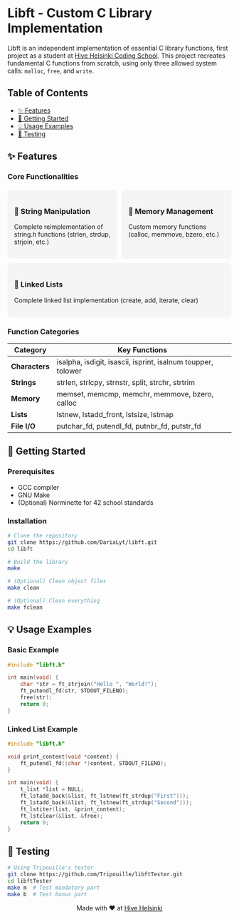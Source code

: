 # Libft - Custom C Library Implementation



Libft is an independent implementation of essential C library functions, first project as a student at [Hive Helsinki Coding School](https://www.hive.fi/en/). This project recreates fundamental C functions from scratch, using only three allowed system calls: `malloc`, `free`, and `write`.

## Table of Contents
- [✨ Features](#features)
- [🚀 Getting Started](#getting-started)
- [💡 Usage Examples](#usage-examples)
- [🧪 Testing](#testing)

## ✨ Features

### Core Functionalities
<div style="display: flex; flex-wrap: wrap; gap: 10px; margin: 20px 0;">
  <div style="flex: 1; min-width: 200px; background: #f5f5f5; padding: 15px; border-radius: 8px;">
    <h3>📝 String Manipulation</h3>
    <p>Complete reimplementation of string.h functions (strlen, strdup, strjoin, etc.)</p>
  </div>
  <div style="flex: 1; min-width: 200px; background: #f5f5f5; padding: 15px; border-radius: 8px;">
    <h3>🧠 Memory Management</h3>
    <p>Custom memory functions (calloc, memmove, bzero, etc.)</p>
  </div>
  <div style="flex: 1; min-width: 200px; background: #f5f5f5; padding: 15px; border-radius: 8px;">
    <h3>🔗 Linked Lists</h3>
    <p>Complete linked list implementation (create, add, iterate, clear)</p>
  </div>
</div>

### Function Categories
| Category        | Key Functions                          |
|-----------------|----------------------------------------|
| **Characters**  | isalpha, isdigit, isascii, isprint, isalnum toupper, tolower    |
| **Strings**     | strlen, strlcpy, strnstr, split, strchr, strtrim      |
| **Memory**      | memset, memcmp, memchr, memmove, bzero, calloc       |
| **Lists**       | lstnew, lstadd_front, lstsize, lstmap |
| **File I/O**    | putchar_fd, putendl_fd, putnbr_fd, putstr_fd     |

## 🚀 Getting Started

### Prerequisites
- GCC compiler
- GNU Make
- (Optional) Norminette for 42 school standards

### Installation
```bash
# Clone the repository
git clone https://github.com/DariaLyt/libft.git
cd libft

# Build the library
make

# (Optional) Clean object files
make clean

# (Optional) Clean everything
make fclean
```
## 💡 Usage Examples

### Basic Example
```c
#include "libft.h"

int main(void) {
    char *str = ft_strjoin("Hello ", "World!");
    ft_putendl_fd(str, STDOUT_FILENO);
    free(str);
    return 0;
}
```

### Linked List Example
```c
#include "libft.h"

void print_content(void *content) {
    ft_putendl_fd((char *)content, STDOUT_FILENO);
}

int main(void) {
    t_list *list = NULL;
    ft_lstadd_back(&list, ft_lstnew(ft_strdup("First")));
    ft_lstadd_back(&list, ft_lstnew(ft_strdup("Second")));
    ft_lstiter(list, &print_content);
    ft_lstclear(&list, &free);
    return 0;
}
```

## 🧪 Testing
```bash
# Using Tripouille's tester
git clone https://github.com/Tripouille/libftTester.git
cd libftTester
make m  # Test mandatory part
make b  # Test bonus part
```
<p align="center"> Made with ❤️ at <a href="https://www.hive.fi/en/">Hive Helsinki</a> </p>
